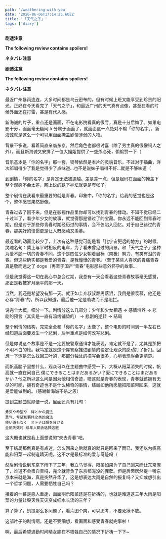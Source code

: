 ```yaml
---
path: '/weathering-with-you'
date: '2020-06-06T17:14:25.608Z'
title: '「天气之子」'
tags: ['diary']
---
```


**剧透注意**

**The following review contains spoilers!**

**ネタバレ注意**

**剧透注意**

**The following review contains spoilers!**

**ネタバレ注意**

最近广州暴雨连连，大多时间都是乌云密布的，但有时候上班又能享受到珍贵的阳光。正好在今天看完了「天气之子」，和最近广州的天气真有点像，甚至在看的时候外面还在打雷，甚是有代入感。

新海诚的片子，重点还是画面，不在电影院看真的很亏，真是十分后悔了。如果电影十分，画面毫无疑问 5 分属于画面了，就画面这一点绝对不输「你的名字」。新海诚就是这么一个可以用画面掩盖剧情薄弱的人物。

背景不多说，看着简直亲临东京，然后角色也都很讨喜（除了男主真的很像铜人之外）。而且新海诚又安排了一位大姐姐提供了一些杀必死，偷偷赞一下（

音乐基本是「你的名字」那一套，钢琴依然是本片的灵魂音乐，不过对于插曲，洋次郎唱得少了我是觉得少了点味道...也不是说妹子唱得不好...就是不够味道（

到剧情，「你的名字」是肯定无法被逾越。差是差一点，但是起码在画面的掩盖下整个观感不会太差，网上说的跌下神坛就更是夸张了。

整个剧情在我看来最重要的就是青春。印象中，「你的名字」给我的感觉也是这个，整体感觉果然挺像。

青春过去了回不来，但是在影视作品里你却可以找到青春的悸动。不知不觉已经二十过半了，看少年少女的故事，就觉得那是错过了的宝藏。你永远不能回到青春时期，但是对于那些你青春时期经历过的事情，会不仅陷入回忆。对于自己错过的青春，那美好的憧憬更是让人既感动又羡慕。

最近看的动画比较少了，上次有这种感觉可能是看「比宇宙更远的地方」的时候。灵魂名句：乘上与平时相反的电车，为了看未曾见过的风景。和「天气之子」这种为爱不顾一切的青春不同，这个是四位少女朝着目标（南极）努力、有笑有泪的青春。但这些确实都是我爱的青春，是我憧憬的青春。（至于某些人喜欢的胃痛青春真是敬而远之了 doge（再至于国产“青春”电影那些意外怀孕的故事...

但是我觉得这一切在我心中总会过期，我总有一天会看着这些青春故事毫无感觉，那正是我被岁月磨平的那一天。

当然，我还是希望没有那一天。就正如圭介叔叔颓男落泪，我倒是很羡慕，他还是心存“青春”的，所以我知道，最后他一定是助攻而不是阻拦。

说完个大概，细分一下。剧情分这么几部分：少年和少女相遇 -> 感情培养 -> 悲剧的预言（其实是一直有暗线铺垫的） -> 悲剧的逆转 -> 结局

整个剧情的结构，完完全全和「你的名字」太像了，整个电影的时间到一半左右已经知道后面要发生一个悲剧，后半重点是如何改写悲剧。

但是你说这个故事是不是一定要被警察通缉才能表现，肯定就不是了，尤其是那把不明不白的枪。我笃定就是这个靠警察推进剧情的设定让观众的感动打了折扣。回想一下泷是怎么找回三叶的，那部分独处的描写会很多，心境表现得会更清楚。

而帆高脑子里想什么，观众可以在主题曲中感受一下。大概从阳菜消失的时候，帆高就一直在问自己 僕にできることはまだあるかい？愛にできることはまだあるかい？他之所以这么问是因为他相信奇迹，嗯这就是青春的表现，青春就该拥有无尽的可能，拥有奇迹也不是什么稀奇的事情，结局如他所愿能把阳菜带回来，这就是爱能做到的。（感谢新海诚不杀之恩）

提到主题曲就顺便一说，里面还真有几句：

```
勇気や希望や　絆とかの魔法
勇气、希望和羁绊之类的魔法
使い道もなく　オトナは眼を背ける
全部失效时 成年人都会选择逃避
```

这大概也就是我上面想说的“失去青春”吧。

至于结局那倒真是有点迷，怎么回来之后就真的就只是回来了而已，我还以为帆高能和阳菜一起制造晴天呢，这不才是最标准的爱与奇迹吗（

然后剧情说到东京下雨下了三年，我立马觉得，阳菜如果为了自己回来而让东京淹了，难道不会很自责吗，完全就背负了东京都淹没的罪孽。但是后面居然提一嘴东京本来就是海，真是突然升华了，这是想表达大雨是自然的报复吗？又抑或想引出一个哲学问题，人需要牺牲自己吗？

接着的一幕是感人重逢，画面明示阳菜还是在祈祷的，也就是难道这三年大雨是阳菜的力量让毁灭性天灾变成细水长流的三年？

算了算了，别提那么多问题了，看片图个爽，可以思考，不要死揪不放。

这部片子的剧情啊，还是不要细想，看画面和感受青春就完事啦！

啊，最后希望通勤时间晴女能在不牺牲自己的情况下祈祷一下下~